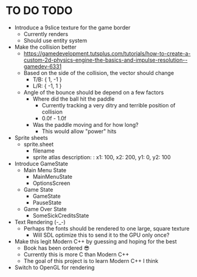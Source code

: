 # TO DO TODO

* Introduce a 9slice texture for the game border 
    * Currently renders
    * Should use entity system 
* Make the collision better
    * https://gamedevelopment.tutsplus.com/tutorials/how-to-create-a-custom-2d-physics-engine-the-basics-and-impulse-resolution--gamedev-6331
    * Based on the side of the collision, the vector should change
        * T/B: {  1, -1 }
        * L/R: { -1,  1 }
    * Angle of the bounce should be depend on a few factors 
        * Where did the ball hit the paddle 
            * Currently tracking a very ditry and terrible position of collision
            * 0.0f - 1.0f
        * Was the paddle moving and for how long?
            * This would allow "power" hits
* Sprite sheets
    * sprite.sheet
        * filename
        * sprite atlas description: 
            : x1: 100, x2: 200, y1: 0, y2: 100
* Introduce GameState
    * Main Menu State
        * MainMenuState
        * OptionsScreen
    * Game State
        * GameState
        * PauseState 
    * Game Over State 
        * SomeSickCreditsState
* Text Rendering (-_-)
    * Perhaps the fonts should be rendered to one large, square texture
        * Will SDL optimize this to send it to the GPU only once?
* Make this legit Modern C++ by guessing and hoping for the best 
    * Book has been ordered 😎
    * Currently this is more C than Modern C++
    * The goal of this project is to learn Modern C++ I think
* Switch to OpenGL for rendering 

